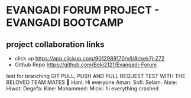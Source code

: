 # EVANGADI FORUM PROJECT - EVANGADI BOOTCAMP

## project collaboration links

- click up https://app.clickup.com/9012989170/v/l/8ckek7j-272
- Github Repo https://github.com/Beki2121/Evangadi-Forum

test for branching
GIT PULL, PUSH AND PULL REQUEST TEST WITH THE BELOVED TEAM MATES 🤝
Hani: Hi everyone
Aman:
Sofi:
Selam:
Atsie:
Hiwot:
Degefa:
Kine:
Mohammed:
Micki: hi everything crashed
